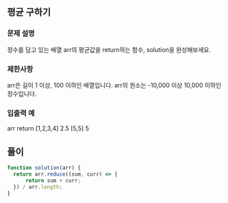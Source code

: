 ## 평균 구하기
### 문제 설명
정수를 담고 있는 배열 arr의 평균값을 return하는 함수, solution을 완성해보세요.

### 제한사항
arr은 길이 1 이상, 100 이하인 배열입니다.
arr의 원소는 -10,000 이상 10,000 이하인 정수입니다.
### 입출력 예
arr	return
[1,2,3,4]	2.5
[5,5]	5

## 풀이

```js
function solution(arr) {
  return arr.reduce((sum, curr) => {
      return sum + curr;
  }) / arr.length;
}
```
